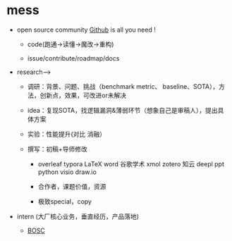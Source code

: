 # mess

- open source community [Github](https://github.com/xyfgemini) is all you need ! 
	- code(跑通->读懂->魔改->重构)  
	
	- issue/contribute/roadmap/docs
	
		

- research—>

  - 调研：背景、问题、挑战（benchmark metric、 baseline、SOTA），方法，创新点，效果，可改进or未解决

  - idea：复现SOTA，找逻辑漏洞&薄弱环节（想象自己是审稿人），提出具体方案

  - 实验：性能提升(对比 消融）

  - 撰写：初稿+导师修改

  	- overleaf typora LaTeX word 谷歌学术 xmol zotero 知云 deepl ppt python visio draw.io 

  	- 合作者，课题价值，资源

  	- 极致special，copy

  		


- intern (大厂核心业务，垂直经历，产品落地)
  - [BOSC](https://shinezyy.github.io/ArchShineZ/post/recruit-dsa/)

  	